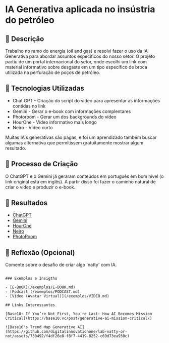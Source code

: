 # IA Generativa aplicada no insústria do petróleo

## 📒 Descrição
Trabalho no ramo do energia (oil and gas) e resolvi fazer o uso da IA Generativa para abordar assuntos específicos do nosso setor.
O projeto partiu de um portal internacional do setor, onde escolhi um link com material informativo sobre desgaste em um tipo específico de broca utilizada na perfuração de poços de petróleo.

## 🤖 Tecnologias Utilizadas
- Chat GPT - Criação do script do vídeo para apresentar as informações contidas no link
- Gemini - Gerar o e-book com informações complentares
- Photoroom - Gerar um dos backgrounds do vídeo
- HourOne - Vídeo informativo mais longo
- Neiro - Vídeo curto

Muitas IA's generativas são pagas, e foi um aprendizado também buscar algumas alternativa que permitissem gratuitamente mostrar algum resultado.

## 🧐 Processo de Criação
O ChatGPT e o Gemini já geraram conteúdos em português em bom nível (o link original está em inglês). A partir disso foi fazer o caminho natural de criar o vídeo e produzir o e-book.

## 🚀 Resultados
- [ChatGPT](/exemplos/ChatGPT.jpg)
- [Gemini](/exemplos/Gemini.jpg)
- [HourOne](/exemplos/HourOne.jpg)
- [Neiro](/exemplos/Neiro.jpg)
- [PhotoRoom](/exemplos/PhotoRoom.jpg)

## 💭 Reflexão (Opcional)
Comente sobre o desafio de criar algo 'natty' com IA.
```

### Exemplos e Insigths

- [E-BOOK](/exemplos/E-BOOK.md)
- [Podcast](/exemplos/PODCAST.md)
- [Vídeo (Avatar Virtual)](/exemplos/VIDEO.md)

## Links Interessantes

[Base10: If You’re Not First, You’re Last: How AI Becomes Mission Critical](https://base10.vc/post/generative-ai-mission-critical/)

![Base10's Trend Map Generative AI](https://github.com/digitalinnovationone/lab-natty-or-not/assets/730492/f4df26e8-f8f7-4419-8252-c69d73ea930c)
